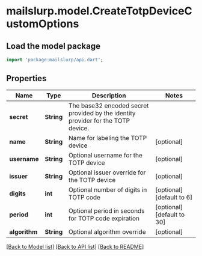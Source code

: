 # mailslurp.model.CreateTotpDeviceCustomOptions

## Load the model package
```dart
import 'package:mailslurp/api.dart';
```

## Properties
Name | Type | Description | Notes
------------ | ------------- | ------------- | -------------
**secret** | **String** | The base32 encoded secret provided by the identity provider for the TOTP device. | 
**name** | **String** | Name for labeling the TOTP device | [optional] 
**username** | **String** | Optional username for the TOTP device | [optional] 
**issuer** | **String** | Optional issuer override for the TOTP device | [optional] 
**digits** | **int** | Optional number of digits in TOTP code | [optional] [default to 6]
**period** | **int** | Optional period in seconds for TOTP code expiration | [optional] [default to 30]
**algorithm** | **String** | Optional algorithm override | [optional] 

[[Back to Model list]](../README#documentation-for-models) [[Back to API list]](../README#documentation-for-api-endpoints) [[Back to README]](../README)


